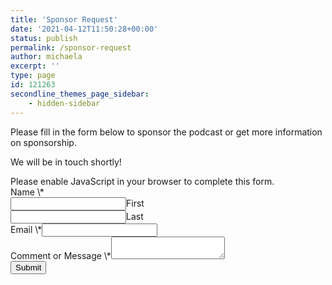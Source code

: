 ```yaml
---
title: 'Sponsor Request'
date: '2021-04-12T11:50:28+00:00'
status: publish
permalink: /sponsor-request
author: michaela
excerpt: ''
type: page
id: 121263
secondline_themes_page_sidebar:
    - hidden-sidebar
---
```

Please fill in the form below to sponsor the podcast or get more information on sponsorship.

We will be in touch shortly!

<div class="wpforms-container wpforms-container-full" id="wpforms-121262"><form action="/wp-admin/admin.php?page=gatsby-markdown-export" class="wpforms-validate wpforms-form" data-formid="121262" data-token="864b2462dcb224354ce978b3dc180e99" enctype="multipart/form-data" id="wpforms-form-121262" method="post"><noscript class="wpforms-error-noscript">Please enable JavaScript in your browser to complete this form.</noscript><div class="wpforms-field-container"><div class="wpforms-field wpforms-field-name" data-field-id="0" id="wpforms-121262-field_0-container"><label class="wpforms-field-label" for="wpforms-121262-field_0">Name <span class="wpforms-required-label">\*</span></label><div class="wpforms-field-row wpforms-field-medium"><div class="wpforms-field-row-block wpforms-first wpforms-one-half"><input class="wpforms-field-name-first wpforms-field-required" id="wpforms-121262-field_0" name="wpforms[fields][0][first]" required="" type="text"></input><label class="wpforms-field-sublabel after " for="wpforms-121262-field_0">First</label></div><div class="wpforms-field-row-block wpforms-one-half"><input class="wpforms-field-name-last wpforms-field-required" id="wpforms-121262-field_0-last" name="wpforms[fields][0][last]" required="" type="text"></input><label class="wpforms-field-sublabel after " for="wpforms-121262-field_0-last">Last</label></div></div></div><div class="wpforms-field wpforms-field-email" data-field-id="1" id="wpforms-121262-field_1-container"><label class="wpforms-field-label" for="wpforms-121262-field_1">Email <span class="wpforms-required-label">\*</span></label><input class="wpforms-field-medium wpforms-field-required" id="wpforms-121262-field_1" name="wpforms[fields][1]" required="" type="email"></input></div><div class="wpforms-field wpforms-field-textarea" data-field-id="2" id="wpforms-121262-field_2-container"><label class="wpforms-field-label" for="wpforms-121262-field_2">Comment or Message <span class="wpforms-required-label">\*</span></label><textarea class="wpforms-field-medium wpforms-field-required" id="wpforms-121262-field_2" name="wpforms[fields][2]" required=""></textarea></div></div><div class="wpforms-submit-container"><input name="wpforms[id]" type="hidden" value="121262"></input><input name="wpforms[author]" type="hidden" value="0"></input><button aria-live="assertive" class="wpforms-submit " data-alt-text="Sending..." data-submit-text="Submit" id="wpforms-submit-121262" name="wpforms[submit]" type="submit" value="wpforms-submit">Submit</button></div></form></div> 